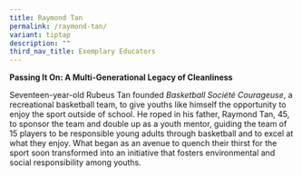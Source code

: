 ```yaml
---
title: Raymond Tan
permalink: /raymond-tan/
variant: tiptap
description: ""
third_nav_title: Exemplary Educators
---
```

<p><strong>Passing It On: A Multi-Generational Legacy of Cleanliness</strong>
</p>
<p></p>
<p>Seventeen-year-old Rubeus Tan founded <em>Basketball Société Courageuse</em>,
a recreational basketball team, to give youths like himself the opportunity
to enjoy the sport outside of school. He roped in his father, Raymond Tan,
45, to sponsor the team and double up as a youth mentor, guiding the team
of 15 players to be responsible young adults through basketball and to
excel at what they enjoy. What began as an avenue to quench their thirst
for <a rel="noopener noreferrer nofollow" target="_blank">the sport</a> soon
transformed into an initiative that fosters environmental and social responsibility
among youths.</p>